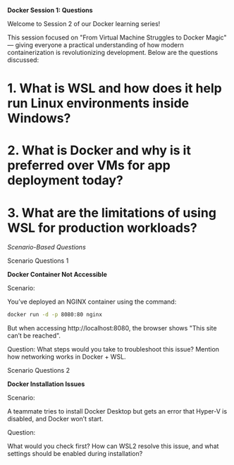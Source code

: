 **Docker Session 1: Questions**

Welcome to Session 2 of our Docker learning series!

This session focused on "From Virtual Machine Struggles to Docker Magic" — giving everyone a practical understanding of how modern containerization is revolutionizing development.
Below are the questions discussed:

# 1. What is WSL and how does it help run Linux environments inside Windows?


# 2. What is Docker and why is it preferred over VMs for app deployment today?


# 3. What are the limitations of using WSL for production workloads?

 *Scenario-Based Questions*

Scenario Questions 1

**Docker Container Not Accessible**

Scenario:

You’ve deployed an NGINX container using the command:

```bash
docker run -d -p 8080:80 nginx
```

But when accessing http://localhost:8080, the browser shows "This site can’t be reached".

Question:
What steps would you take to troubleshoot this issue? Mention how networking works in Docker + WSL.

Scenario Questions 2

**Docker Installation Issues**

Scenario:

A teammate tries to install Docker Desktop but gets an error that Hyper-V is disabled, and Docker won’t start.

Question:

What would you check first? How can WSL2 resolve this issue, and what settings should be enabled during installation?
